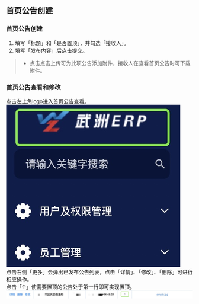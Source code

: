 ## 首页公告创建
### 首页公告创建
1. 填写「标题」和「是否置顶」，并勾选「接收人」。  
2. 填写「发布内容」后点击<kbd>提交</kbd>。  
>+ 点击<kbd>点击上传</kbd>可为此项公告添加附件，接收人在查看首页公告时可下载附件。  
### 首页公告查看和修改
点击左上角logo进入首页公告查看。  
![图片](../../.vuepress/public/images/employee/syggcj.jpg)  
点击右侧「更多」会弹出已发布公告列表，点击「详情」、「修改」、「删除」可进行相应操作。  
点击「↑」使需要置顶的公告处于第一行即可实现置顶。  
![图片](../../.vuepress/public/images/employee/syggcj1.jpg)  